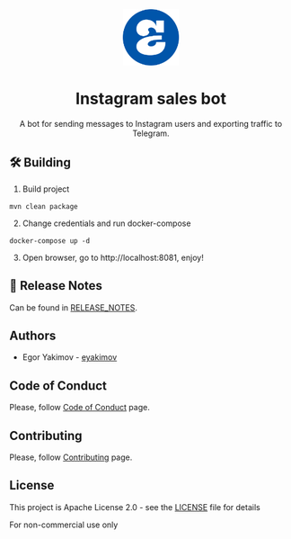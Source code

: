 <div align="center">
  <img alt="Logo" src="https://raw.githubusercontent.com/ryanreymorris/portfolio/master/public/logo.png" width="100" />
</div>
<h1 align="center">
  Instagram sales bot
</h1>
<p align="center">
A bot for sending messages to Instagram users and exporting traffic to Telegram.
</p>

## 🛠 Building
1. Build project
```shell
mvn clean package
```
2. Change credentials and run docker-compose
```shell
docker-compose up -d
```
3. Open browser, go to http://localhost:8081, enjoy!

## 🚨 Release Notes
Can be found in [RELEASE_NOTES](RELEASE_NOTES.md).

## Authors
* Egor Yakimov - [eyakimov](https://github.com/RyanReyMorris)

## Code of Conduct
Please, follow [Code of Conduct](CODE_OF_CONDUCT.md) page.

## Contributing
Please, follow [Contributing](CONTRIBUTING.md) page.

## License
This project is Apache License 2.0 - see the [LICENSE](LICENSE) file for details

For non-commercial use only